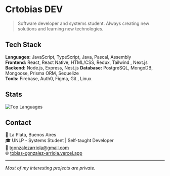# Crtobias DEV

> Software developer and systems student. Always creating new solutions and learning new technologies.

## Tech Stack

**Languages:** JavaScript, TypeScript, Java, Pascal, Assembly  
**Frontend:** React, React Native, HTML/CSS, Redux, Tailwind , Next.js
**Backend:** Node.js, Express, Nest.js
**Database:** PostgreSQL, MongoDB, Mongoose, Prisma ORM, Sequelize  
**Tools:** Firebase, Auth0, Figma, Git , Linux

## Stats

![Top Languages](https://github-readme-stats.vercel.app/api/top-langs/?username=crtobias&theme=dark&show_icons=true&hide_border=false&layout=compact)

## Contact

📍 La Plata, Buenos Aires  
🎓 UNLP - Systems Student | Self-taught Developer  
📧 tgonzalezarriola@gmail.com  
🌐 [tobias-gonzalez-arriola.vercel.app](https://tobias-gonzalez-arriola.vercel.app/)

---
*Most of my interesting projects are private.*
